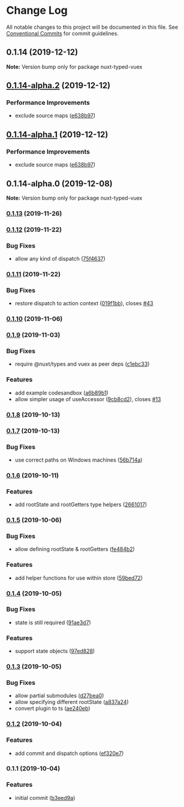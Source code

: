 # Change Log

All notable changes to this project will be documented in this file.
See [Conventional Commits](https://conventionalcommits.org) for commit guidelines.

## 0.1.14 (2019-12-12)

**Note:** Version bump only for package nuxt-typed-vuex





## [0.1.14-alpha.2](https://github.com/danielroe/nuxt-typed-vuex/compare/nuxt-typed-vuex@0.1.14-alpha.0...nuxt-typed-vuex@0.1.14-alpha.2) (2019-12-12)


### Performance Improvements

* exclude source maps ([e638b97](https://github.com/danielroe/nuxt-typed-vuex/commit/e638b977d971636f59cd58886fe69a0d008175b3))





## [0.1.14-alpha.1](https://github.com/danielroe/nuxt-typed-vuex/compare/nuxt-typed-vuex@0.1.14-alpha.0...nuxt-typed-vuex@0.1.14-alpha.1) (2019-12-12)


### Performance Improvements

* exclude source maps ([e638b97](https://github.com/danielroe/nuxt-typed-vuex/commit/e638b977d971636f59cd58886fe69a0d008175b3))





## 0.1.14-alpha.0 (2019-12-08)

**Note:** Version bump only for package nuxt-typed-vuex

### [0.1.13](https://github.com/danielroe/nuxt-typed-vuex/compare/v0.1.13-beta.0...v0.1.13) (2019-11-26)

### [0.1.12](https://github.com/danielroe/nuxt-typed-vuex/compare/v0.1.11...v0.1.12) (2019-11-22)

### Bug Fixes

- allow any kind of dispatch ([75f4637](https://github.com/danielroe/nuxt-typed-vuex/commit/75f463723d54949a98100c21481e5bae5f6d7a87))

### [0.1.11](https://github.com/danielroe/nuxt-typed-vuex/compare/v0.1.10...v0.1.11) (2019-11-22)

### Bug Fixes

- restore dispatch to action context ([019f1bb](https://github.com/danielroe/nuxt-typed-vuex/commit/019f1bb53ddac38fcde81c195a4df3c9afc49f57)), closes [#43](https://github.com/danielroe/nuxt-typed-vuex/issues/43)

### [0.1.10](https://github.com/danielroe/nuxt-typed-vuex/compare/v0.1.10-beta.2...v0.1.10) (2019-11-06)

### [0.1.9](https://github.com/danielroe/nuxt-typed-vuex/compare/v0.1.8...v0.1.9) (2019-11-03)

### Bug Fixes

- require @nuxt/types and vuex as peer deps ([c1ebc33](https://github.com/danielroe/nuxt-typed-vuex/commit/c1ebc33))

### Features

- add example codesandbox ([a6b89b1](https://github.com/danielroe/nuxt-typed-vuex/commit/a6b89b1))
- allow simpler usage of useAccessor ([9cb8cd2](https://github.com/danielroe/nuxt-typed-vuex/commit/9cb8cd2)), closes [#13](https://github.com/danielroe/nuxt-typed-vuex/issues/13)

### [0.1.8](https://github.com/danielroe/nuxt-typed-vuex/compare/v0.1.7...v0.1.8) (2019-10-13)

### [0.1.7](https://github.com/danielroe/nuxt-typed-vuex/compare/v0.1.6...v0.1.7) (2019-10-13)

### Bug Fixes

- use correct paths on Windows machines ([56b714a](https://github.com/danielroe/nuxt-typed-vuex/commit/56b714a))

### [0.1.6](https://github.com/danielroe/nuxt-typed-vuex/compare/v0.1.5...v0.1.6) (2019-10-11)

### Features

- add rootState and rootGetters type helpers ([2661017](https://github.com/danielroe/nuxt-typed-vuex/commit/2661017))

### [0.1.5](https://github.com/danielroe/nuxt-typed-vuex/compare/v0.1.4...v0.1.5) (2019-10-06)

### Bug Fixes

- allow defining rootState & rootGetters ([fe484b2](https://github.com/danielroe/nuxt-typed-vuex/commit/fe484b2))

### Features

- add helper functions for use within store ([59bed72](https://github.com/danielroe/nuxt-typed-vuex/commit/59bed72))

### [0.1.4](https://github.com/danielroe/nuxt-typed-vuex/compare/v0.1.3...v0.1.4) (2019-10-05)

### Bug Fixes

- state is still required ([91ae3d7](https://github.com/danielroe/nuxt-typed-vuex/commit/91ae3d7))

### Features

- support state objects ([97ed828](https://github.com/danielroe/nuxt-typed-vuex/commit/97ed828))

### [0.1.3](https://github.com/danielroe/nuxt-typed-vuex/compare/v0.1.2...v0.1.3) (2019-10-05)

### Bug Fixes

- allow partial submodules ([d27bea0](https://github.com/danielroe/nuxt-typed-vuex/commit/d27bea0))
- allow specifying different rootState ([a837a24](https://github.com/danielroe/nuxt-typed-vuex/commit/a837a24))
- convert plugin to ts ([ae240eb](https://github.com/danielroe/nuxt-typed-vuex/commit/ae240eb))

### [0.1.2](https://github.com/danielroe/nuxt-typed-vuex/compare/v0.1.1...v0.1.2) (2019-10-04)

### Features

- add commit and dispatch options ([ef320e7](https://github.com/danielroe/nuxt-typed-vuex/commit/ef320e7))

### 0.1.1 (2019-10-04)

### Features

- initial commit ([b3eed9a](https://github.com/danielroe/nuxt-typed-vuex/commit/b3eed9a))
